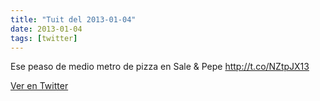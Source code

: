 ```yaml
---
title: "Tuit del 2013-01-04"
date: 2013-01-04
tags: [twitter]
---
```


Ese peaso de medio metro de pizza en Sale &amp; Pepe http://t.co/NZtpJX13



[Ver en Twitter](https://twitter.com/i/web/status/287215288762654721)
